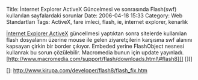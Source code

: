 Title: İnternet Explorer ActiveX Güncelmesi ve sonrasında Flash(swf) kullanılan sayfalardaki sorunlar
Date: 2006-04-18 15:33
Category: Web Standartları
Tags: ActiveX, fare imleci, flash, ie, internet explorer, kenarlık

[İnternet Explorer ActiveX][] güncellmesi yaptıktan sonra sitelerde
kullanılan flash dosyalarını üzerine mouse ile gelen ziyaretçilerin
karşısına swf alanını kapsayan çirkin bir border çıkıyor. Embeded yerine
FlashObject nesnesi kullanrak bu sorun çözülebilir. Macromedia bunun
için update yayınladı.
[http://www.macromedia.com/support/flash/downloads.html\#flash8][] [][]

  [İnternet Explorer ActiveX]: http://support.microsoft.com/kb/912945
  [http://www.macromedia.com/support/flash/downloads.html\#flash8]: http://www.macromedia.com/support/flash/downloads.html#flash8
  []: http://www.kirupa.com/developer/flash8/flash_fix.htm
